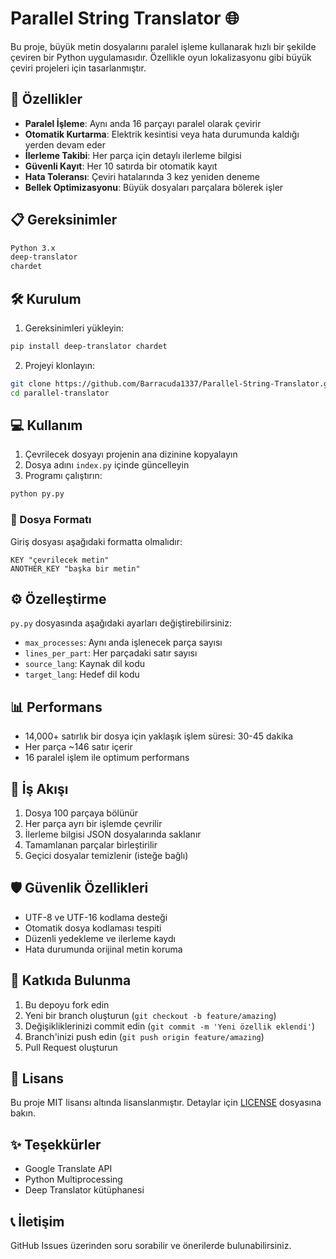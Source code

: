 # Parallel String Translator 🌐

Bu proje, büyük metin dosyalarını paralel işleme kullanarak hızlı bir şekilde çeviren bir Python uygulamasıdır. Özellikle oyun lokalizasyonu gibi büyük çeviri projeleri için tasarlanmıştır.

## 🚀 Özellikler

- **Paralel İşleme**: Aynı anda 16 parçayı paralel olarak çevirir
- **Otomatik Kurtarma**: Elektrik kesintisi veya hata durumunda kaldığı yerden devam eder
- **İlerleme Takibi**: Her parça için detaylı ilerleme bilgisi
- **Güvenli Kayıt**: Her 10 satırda bir otomatik kayıt
- **Hata Toleransı**: Çeviri hatalarında 3 kez yeniden deneme
- **Bellek Optimizasyonu**: Büyük dosyaları parçalara bölerek işler

## 📋 Gereksinimler

```bash
Python 3.x
deep-translator
chardet
```

## 🛠️ Kurulum

1. Gereksinimleri yükleyin:
```bash
pip install deep-translator chardet
```

2. Projeyi klonlayın:
```bash
git clone https://github.com/Barracuda1337/Parallel-String-Translator.git
cd parallel-translator
```

## 💻 Kullanım

1. Çevrilecek dosyayı projenin ana dizinine kopyalayın
2. Dosya adını `index.py` içinde güncelleyin
3. Programı çalıştırın:
```bash
python py.py
```

### 📝 Dosya Formatı

Giriş dosyası aşağıdaki formatta olmalıdır:
```
KEY "çevrilecek metin"
ANOTHER_KEY "başka bir metin"
```

## ⚙️ Özelleştirme

`py.py` dosyasında aşağıdaki ayarları değiştirebilirsiniz:

- `max_processes`: Aynı anda işlenecek parça sayısı
- `lines_per_part`: Her parçadaki satır sayısı
- `source_lang`: Kaynak dil kodu
- `target_lang`: Hedef dil kodu

## 📊 Performans

- 14,000+ satırlık bir dosya için yaklaşık işlem süresi: 30-45 dakika
- Her parça ~146 satır içerir
- 16 paralel işlem ile optimum performans

## 🔄 İş Akışı

1. Dosya 100 parçaya bölünür
2. Her parça ayrı bir işlemde çevrilir
3. İlerleme bilgisi JSON dosyalarında saklanır
4. Tamamlanan parçalar birleştirilir
5. Geçici dosyalar temizlenir (isteğe bağlı)

## 🛡️ Güvenlik Özellikleri

- UTF-8 ve UTF-16 kodlama desteği
- Otomatik dosya kodlaması tespiti
- Düzenli yedekleme ve ilerleme kaydı
- Hata durumunda orijinal metin koruma

## 🤝 Katkıda Bulunma

1. Bu depoyu fork edin
2. Yeni bir branch oluşturun (`git checkout -b feature/amazing`)
3. Değişikliklerinizi commit edin (`git commit -m 'Yeni özellik eklendi'`)
4. Branch'inizi push edin (`git push origin feature/amazing`)
5. Pull Request oluşturun

## 📝 Lisans

Bu proje MIT lisansı altında lisanslanmıştır. Detaylar için [LICENSE](LICENSE) dosyasına bakın.

## ✨ Teşekkürler

- Google Translate API
- Python Multiprocessing
- Deep Translator kütüphanesi

## 📞 İletişim

GitHub Issues üzerinden soru sorabilir ve önerilerde bulunabilirsiniz. 
